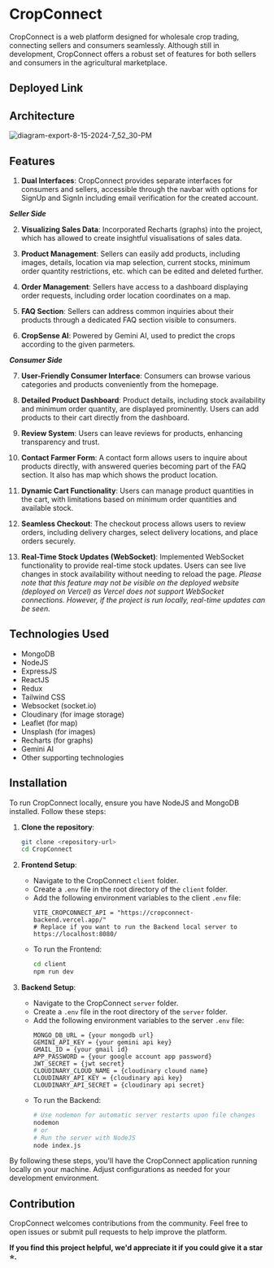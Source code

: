 # CropConnect

CropConnect is a web platform designed for wholesale crop trading, connecting sellers and consumers seamlessly. Although still in development, CropConnect offers a robust set of features for both sellers and consumers in the agricultural marketplace.

## Deployed Link

## Architecture

![diagram-export-8-15-2024-7_52_30-PM](https://github.com/user-attachments/assets/6587f476-8c76-4232-9ea5-5988ff6f3624)

## Features

1. **Dual Interfaces**: CropConnect provides separate interfaces for consumers and sellers, accessible through the navbar with options for SignUp and SignIn including email verification for the created account.

**_Seller Side_**

2. **Visualizing Sales Data**: Incorporated Recharts (graphs) into the project, which has allowed to create insightful visualisations of sales data.

3. **Product Management**: Sellers can easily add products, including images, details, location via map selection, current stocks, minimum order quantity restrictions, etc. which can be edited and deleted further.

4. **Order Management**: Sellers have access to a dashboard displaying order requests, including order location coordinates on a map.

5. **FAQ Section**: Sellers can address common inquiries about their products through a dedicated FAQ section visible to consumers.

6. **CropSense AI**: Powered by Gemini AI, used to predict the crops according to the given parmeters.

**_Consumer Side_**

7. **User-Friendly Consumer Interface**: Consumers can browse various categories and products conveniently from the homepage.

8. **Detailed Product Dashboard**: Product details, including stock availability and minimum order quantity, are displayed prominently. Users can add products to their cart directly from the dashboard.

9. **Review System**: Users can leave reviews for products, enhancing transparency and trust.

10. **Contact Farmer Form**: A contact form allows users to inquire about products directly, with answered queries becoming part of the FAQ section. It also has map which shows the product location.

11. **Dynamic Cart Functionality**: Users can manage product quantities in the cart, with limitations based on minimum order quantities and available stock.

12. **Seamless Checkout**: The checkout process allows users to review orders, including delivery charges, select delivery locations, and place orders securely.

13. **Real-Time Stock Updates (WebSocket)**: Implemented WebSocket functionality to provide real-time stock updates. Users can see live changes in stock availability without needing to reload the page. _Please note that this feature may not be visible on the deployed website (deployed on Vercel) as Vercel does not support WebSocket connections. However, if the project is run locally, real-time updates can be seen._

## Technologies Used

- MongoDB
- NodeJS
- ExpressJS
- ReactJS
- Redux
- Tailwind CSS
- Websocket (socket.io)
- Cloudinary (for image storage)
- Leaflet (for map)
- Unsplash (for images)
- Recharts (for graphs)
- Gemini AI
- Other supporting technologies

## Installation

To run CropConnect locally, ensure you have NodeJS and MongoDB installed. Follow these steps:

1. **Clone the repository**:

   ```bash
   git clone <repository-url>
   cd CropConnect
   ```

2. **Frontend Setup**:

   - Navigate to the CropConnect `client` folder.
   - Create a `.env` file in the root directory of the `client` folder.
   - Add the following environment variables to the client `.env` file:
     ```plaintext
     VITE_CROPCONNECT_API = "https://cropconnect-backend.vercel.app/"
     # Replace if you want to run the Backend local server to https://localhost:8080/
     ```
   - To run the Frontend:
     ```bash
     cd client
     npm run dev
     ```

3. **Backend Setup**:
   - Navigate to the CropConnect `server` folder.
   - Create a `.env` file in the root directory of the `server` folder.
   - Add the following environment variables to the server `.env` file:
     ```plaintext
     MONGO_DB_URL = {your mongodb url}
     GEMINI_API_KEY = {your gemini api key}
     GMAIL_ID = {your gmail id}
     APP_PASSWORD = {your google account app password}
     JWT_SECRET = {jwt secret}
     CLOUDINARY_CLOUD_NAME = {cloudinary clound name}
     CLOUDINARY_API_KEY = {cloudinary api key}
     CLOUDINARY_API_SECRET = {cloudinary api secret}
     ```
   - To run the Backend:
     ```bash
     # Use nodemon for automatic server restarts upon file changes
     nodemon
     # or
     # Run the server with NodeJS
     node index.js
     ```

By following these steps, you'll have the CropConnect application running locally on your machine. Adjust configurations as needed for your development environment.

## Contribution

CropConnect welcomes contributions from the community. Feel free to open issues or submit pull requests to help improve the platform.

**If you find this project helpful, we'd appreciate it if you could give it a star ⭐.**
